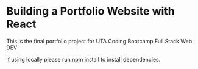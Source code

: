 # Building a Portfolio Website with React

This is the final portfolio project for UTA Coding Bootcamp Full Stack Web DEV

if using locally please run npm install to install dependencies.
